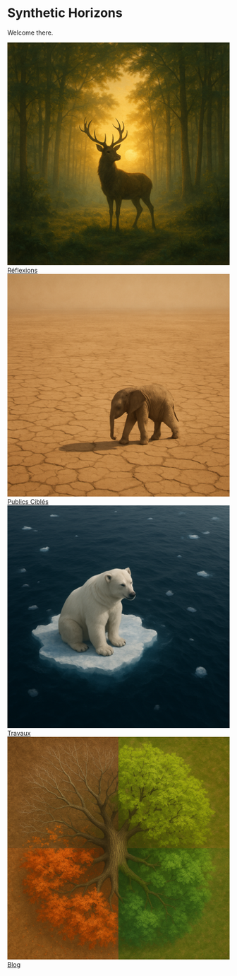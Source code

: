 # Synthetic Horizons


Welcome there.

<div class="synth-grid">
  <a href="reflexions" class="synth-item">
    <img src="assets/images/reflexions.png" alt="Réflexions" class="skip-lightbox">
    <span>Réflexions</span>
  </a>
  <a href="publics" class="synth-item">
    <img src="assets/images/publics.png" alt="Publics Ciblés" class="skip-lightbox">
    <span>Publics Ciblés</span>
  </a>
  <a href="travaux" class="synth-item">
    <img src="assets/images/travaux.png" alt="Travaux" class="skip-lightbox">
    <span>Travaux</span>
  </a>
  <a href="blog/" class="synth-item">
    <img src="assets/images/blog.png" alt="Blog" class="skip-lightbox">
    <span>Blog</span>
  </a>
</div>
